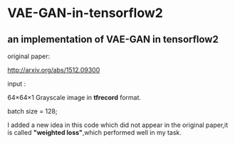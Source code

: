 # VAE-GAN-in-tensorflow2
## an implementation of VAE-GAN in tensorflow2

original paper:

http://arxiv.org/abs/1512.09300

input :

64×64×1 Grayscale image in **tfrecord** format.

batch size = 128;

I added a new idea in this code which did not appear in the original paper,it is called **"weighted loss"**,which performed well in my task.
